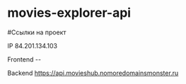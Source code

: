 # movies-explorer-api

#Ссылки на проект

IP 84.201.134.103

Frontend --

Backend https://api.movieshub.nomoredomainsmonster.ru
